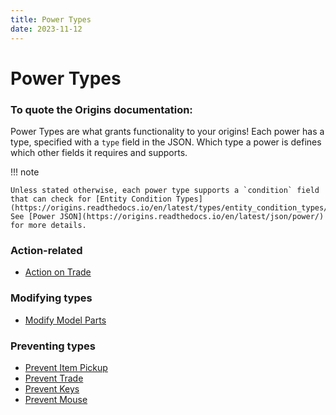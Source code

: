 ```yaml
---
title: Power Types
date: 2023-11-12
---
```


# Power Types
### __To quote the Origins documentation:__
Power Types are what grants functionality to your origins! Each power has a type, specified with
a `type` field in the JSON. Which type a power is defines which other fields it requires and supports.


!!! note

    Unless stated otherwise, each power type supports a `condition` field that can check for [Entity Condition Types](https://origins.readthedocs.io/en/latest/types/entity_condition_types/). See [Power JSON](https://origins.readthedocs.io/en/latest/json/power/) for more details.


### Action-related

* [Action on Trade](power_types/action_on_trade.md)

### Modifying types

* [Modify Model Parts](power_types/modify_model_parts.md)


### Preventing types

* [Prevent Item Pickup](power_types/prevent_item_pickup.md)
* [Prevent Trade](power_types/prevent_trade.md)
* [Prevent Keys](power_types/prevent_keys.md)
* [Prevent Mouse](power_types/prevent_mouse.md)